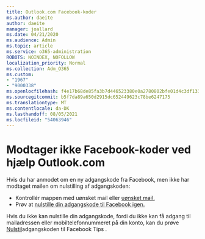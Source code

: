```yaml
---
title: Outlook.com Facebook-koder
ms.author: daeite
author: daeite
manager: joallard
ms.date: 04/21/2020
ms.audience: Admin
ms.topic: article
ms.service: o365-administration
ROBOTS: NOINDEX, NOFOLLOW
localization_priority: Normal
ms.collection: Adm_O365
ms.custom:
- "1967"
- "9000338"
ms.openlocfilehash: f4e17b68de85fa3b7d446523380e0a2780802bfe01d4c3df133f4b7231a0d16c
ms.sourcegitcommit: b5f7da89a650d2915dc652449623c78be6247175
ms.translationtype: MT
ms.contentlocale: da-DK
ms.lasthandoff: 08/05/2021
ms.locfileid: "54063946"
---
```

# <a name="not-receiving-facebook-codes-using-outlookcom"></a>Modtager ikke Facebook-koder ved hjælp Outlook.com

Hvis du har anmodet om en ny adgangskode fra Facebook, men ikke har modtaget mailen om nulstilling af adgangskoden:

- Kontrollér mappen med uønsket mail eller [uønsket mail.](https://outlook.live.com/mail/junkemail)
- Prøv at [nulstille din adgangskode til Facebook igen.](https://aka.ms/facebook-password-reset)

Hvis du ikke kan nulstille din adgangskode, fordi du ikke kan få adgang til mailadressen eller mobiltelefonnummeret på din konto, kan du prøve [Nulstil](https://aka.ms/facebook-password-help)adgangskoden til Facebook Tips .